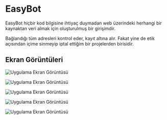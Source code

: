 
# EasyBot

EasyBot hiçbir kod bilgisine ihtiyaç duymadan web üzerindeki herhangi bir kaynaktan veri almak için oluşturulmuş bir girişimdir. 

Bağlandığı tüm adresleri kontrol eder, kayıt altına alır. Fakat yine de etik açısından içime sinmeyip iptal ettiğim bir projelerden birisidir. 



## Ekran Görüntüleri

![Uygulama Ekran Görüntüsü](https://certificate-stream.muhammedarslan.net.tr/easybot/easybot1.png)

![Uygulama Ekran Görüntüsü](https://certificate-stream.muhammedarslan.net.tr/easybot/easybot2.png)

![Uygulama Ekran Görüntüsü](https://certificate-stream.muhammedarslan.net.tr/easybot/easybot3.png)

![Uygulama Ekran Görüntüsü](https://certificate-stream.muhammedarslan.net.tr/easybot/easybot4.png)

![Uygulama Ekran Görüntüsü](https://certificate-stream.muhammedarslan.net.tr/easybot/easybot5.png)

  
